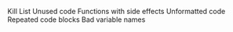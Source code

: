 Kill List
    Unused code
    Functions with side effects
    Unformatted code
    Repeated code blocks
    Bad variable names

